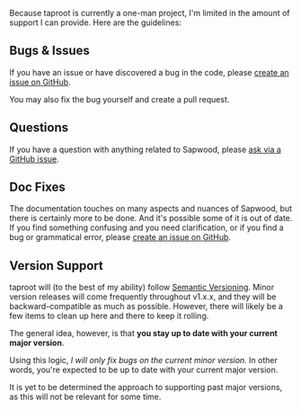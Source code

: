 Because taproot is currently a one-man project, I'm limited in the amount of support I can provide. Here are the guidelines:

Bugs & Issues
--------------------

If you have an issue or have discovered a bug in the code, please [create an issue on GitHub](https://github.com/rocktree/taproot/issues/new).

You may also fix the bug yourself and create a pull request.

Questions
--------------------

If you have a question with anything related to Sapwood, please [ask via a GitHub issue](https://github.com/rocktree/taproot/issues/new).

Doc Fixes
--------------------

The documentation touches on many aspects and nuances of Sapwood, but there is certainly more to be done. And it's possible some of it is out of date. If you find something confusing and you need clarification, or if you find a bug or grammatical error, please [create an issue on GitHub](https://github.com/rocktree/taproot/issues/new).

Version Support
--------------------

taproot will (to the best of my ability) follow [Semantic Versioning](http://semver.org/). Minor version releases will come frequently throughout v1.x.x, and they will be backward-compatible as much as possible. However, there will likely be a few items to clean up here and there to keep it rolling.

The general idea, however, is that **you stay up to date with your current major version**.

Using this logic, *I will only fix bugs on the current minor version.* In other words, you're expected to be up to date with your current major version.

It is yet to be determined the approach to supporting past major versions, as this will not be relevant for some time.
